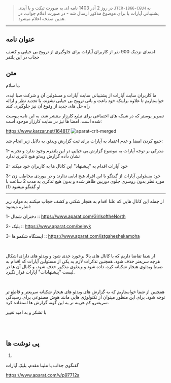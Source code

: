 > در روز 2 آدر 1403 نامه ای به صورت تیکت و با آیدی `JTCR-1866-CGUH` به پشتیبانی آپارات با برای موضوع مذکور ارسال شد - در صورت اعلام جواب، در همین صفحه اعلام میشود.
---------------------
## عنوان نامه
امضای نزدیک 900 نفر از کاربران آپارات برای جلوگیری از ترویج بی حیایی و کشف حجاب در این پلتفر

## متن
با سلام.


ما کاربران سایت آپارات از پشتیبانی سایت آپارات و مسئولین آن و شرکت صبا ایده، خواستاریم تا علاوه براینکه خود باعث و بانی ترویج بی حیایی نشوند، با تجدید نظر و ارائه راه حل های جدید از وقوع آن نیز جلوگیری کنند

تصویر پوستر که در شبکه های اجتماعی برای تبلیغ کارزار منتشر شد، به این نامه پیوست شده است. امضا ها نیز در سایت کارزار موجود است:

https://www.karzar.net/164817
![aparat-crit-merged](https://github.com/user-attachments/assets/c93aaf02-b76b-4444-8739-70f1f1cfa606)




جمع کردن امضا و عدم اعتماد به آپارات برای ثبت گزارش ویدئو، به دلایل زیر انجام شد:

1- مدرکی بر توجه آپارات به موضوع گزارش بی حیایی در این پلتفرم وجود ندارد و تجربه نشان داده گزارش ویدئو هیچ تاثیری ندارد

2- خود آپارات اقدام به "پیشنهاد" این کانال ها به کاربران خود میکند

3- خود مسئولین آپارات از گفتگو با این افراد هیچ ابایی ندارند و در موردی مخاطب زن مورد نظر بدون روسری جلوی دوربین ظاهر شده و بدون هیچ تذکری به مدت 2 ساعت با او گفتگو میشود (1)


------------------------
از جمله این کانال هایی که علنا اقدام به هنجار شکنی و کشف حجاب میکنند به موارد زیر اشاره میشود:

1- دختران شمال :: https://www.aparat.com/GirlsoftheNorth

2- بلیک :: https://www.aparat.com/beleyk

3- ایستگاه شکمو ها :: https://www.aparat.com/istgaheshekamoha

<br/>

از شما تقاضا داریم که با کانال های بالا برخورد جدی شود و ویدئو های دارای اشکال هرچه سریعتر حذف شود. همچنین تذکرات لازم به یکی از مسئولین آپارات که اقدام به ضبط ویدئوی هنجار شکنانه کرد، داده شود و ویدئوی مذکور حذف شود، و کانال آن ها در لیست "پیشنهادات" آپارات قرار نگیرد.

<br/>

همچنین از شما خواستاریم که به گزارش های ویدئو های هنجار شکنانه سریعتر و قاطع تر توجه شود. برای این منظور میتوان از تکنولوژی هایی مانند هوش مصنوعی برای رسیدگی سریعترو کم هزینه تر به این گونه گزارش ها استفاده کرد.



با تشکر و به امید تغییر

<br/><br/>

## پی نوشت ها

1. 

گفتگوی جذاب با ملینا مقدم، بلیکِ آپارات

https://www.aparat.com/v/p97712a
